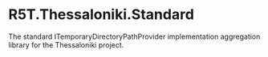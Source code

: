 # R5T.Thessaloniki.Standard
The standard ITemporaryDirectoryPathProvider implementation aggregation library for the Thessaloniki project.
